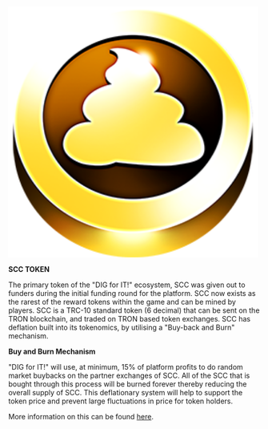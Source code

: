﻿<img align="right" style="padding:10px 5px 15px 20px;" height="500" src="../_media/scc.png">

**SCC TOKEN**

The primary token of the "DIG for IT!" ecosystem, SCC was given out to funders during the initial funding round for the platform. SCC now exists as the rarest of the reward tokens within the game and can be mined by players. SCC is a TRC-10 standard token (6 decimal) that can be sent on the TRON blockchain, and traded on TRON based token exchanges. SCC has deflation built into its tokenomics, by utilising a "Buy-back and Burn" mechanism.


**Buy and Burn Mechanism**

"DIG for IT!" will use, at minimum, 15% of platform profits to do random market buybacks on the partner exchanges of SCC. All of the SCC that is bought through this process will be burned forever thereby reducing the overall supply of SCC. This deflationary system will help to support the token price and prevent large fluctuations in price for token holders.

More information on this can be found [here](https://medium.com/@digforit/scc-buy-back-and-burn-2b578932589f).

